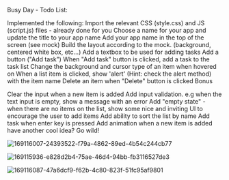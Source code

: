 Busy Day - Todo List:

Implemented the following: 
 Import the relevant CSS (style.css) and JS (script.js) files - already done for you
 Choose a name for your app and update the title to your app name
 Add your app name in the top of the screen (see mock)
 Build the layout according to the mock. (background, centered white box, etc...)
 Add a textbox to be used for adding tasks
 Add a button ("Add task")
 When "Add task" button is clicked, add a task to the task list
 Change the background and cursor type of an item when hovered on
 When a list item is clicked, show 'alert' (Hint: check the alert method) with the item name
 Delete an item when "Delete" button is clicked
Bonus

 Clear the input when a new item is added
 Add input validation. e.g when the text input is empty, show a message with an error
 Add "empty state" - when there are no items on the list, show some nice and inviting UI to encourage the user to add items
 Add ability to sort the list by name
 Add task when enter key is pressed
 Add animation when a new item is added
 have another cool idea? Go wild!
 
 
 
![169116007-24393522-f79a-4862-89ed-4b54c244cb77](https://user-images.githubusercontent.com/57936085/169116942-17b519b9-5d86-45db-aba7-9956db4af61c.png)


![169115936-e828d2b4-75ae-46d4-94bb-fb3116527de3](https://user-images.githubusercontent.com/57936085/169116964-1f7b9f3d-7dd7-45bc-9148-bd538b6636d1.png)

![169116087-47a6dcf9-f62b-4c80-823f-51fc95af9801](https://user-images.githubusercontent.com/57936085/169116971-92b27850-7483-4725-8b1d-3b6d4eba9222.png)


